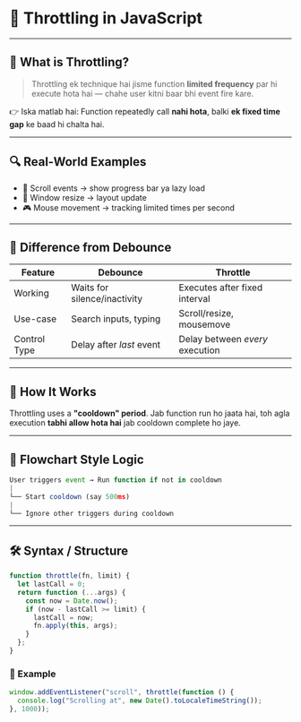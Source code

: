 # 🧭 Throttling in JavaScript

---

## 🔰 What is Throttling?

> Throttling ek technique hai jisme function **limited frequency** par hi execute hota hai — chahe user kitni baar bhi event fire kare.

👉 Iska matlab hai: Function repeatedly call **nahi hota**, balki **ek fixed time gap** ke baad hi chalta hai.

---

## 🔍 Real-World Examples

- 📜 Scroll events → show progress bar ya lazy load
- 📏 Window resize → layout update
- 🎮 Mouse movement → tracking limited times per second

---

## 🧠 Difference from Debounce

| Feature        | Debounce                             | Throttle                          |
|----------------|--------------------------------------|-----------------------------------|
| Working        | Waits for silence/inactivity         | Executes after fixed interval     |
| Use-case       | Search inputs, typing                | Scroll/resize, mousemove          |
| Control Type   | Delay after *last* event             | Delay between *every* execution   |

---

## 🔧 How It Works

Throttling uses a **"cooldown" period**. Jab function run ho jaata hai, toh agla execution **tabhi allow hota hai** jab cooldown complete ho jaye.

---

## 🧠 Flowchart Style Logic
```js
User triggers event → Run function if not in cooldown
|
└── Start cooldown (say 500ms)
|
└── Ignore other triggers during cooldown
```
---

## 🛠️ Syntax / Structure

```js
function throttle(fn, limit) {
  let lastCall = 0;
  return function (...args) {
    const now = Date.now();
    if (now - lastCall >= limit) {
      lastCall = now;
      fn.apply(this, args);
    }
  };
}
```
### 🧪 Example
```js
window.addEventListener("scroll", throttle(function () {
  console.log("Scrolling at", new Date().toLocaleTimeString());
}, 1000));
```
